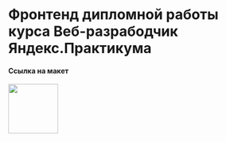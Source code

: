 # Фронтенд дипломной работы курса Веб-разрабодчик Яндекс.Практикума

#### Ссылка на макет 

[<img src="https://designpixels.nl/wp-content/uploads/2022/11/Figma.png" width="100"/>](https://www.figma.com/file/6FMWkB94wE7KTkcCgUXtnC/Дипломный-проект?type=design&node-id=1-3198&mode=design&t=w1vKZNJObFPdWkdB-0)

